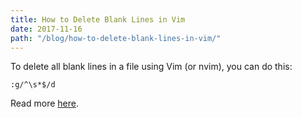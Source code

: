```yaml
---
title: How to Delete Blank Lines in Vim
date: 2017-11-16
path: "/blog/how-to-delete-blank-lines-in-vim/"
---
```


To delete all blank lines in a file using Vim (or nvim), you can do this:

```
:g/^\s*$/d
```

Read more <a href="http://vim.wikia.com/wiki/Remove_unwanted_empty_lines">here</a>.
